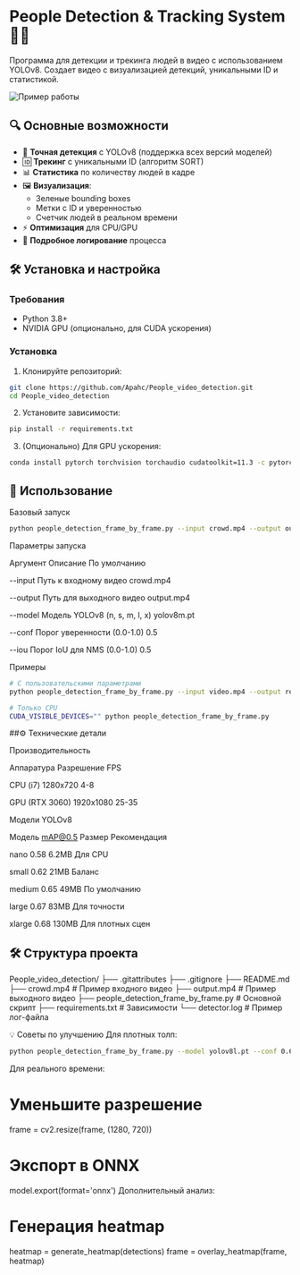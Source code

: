 # People Detection & Tracking System 🕺👫

Программа для детекции и трекинга людей в видео с использованием YOLOv8. Создает видео с визуализацией детекций, уникальными ID и статистикой.

![Пример работы](demo.gif) <!-- Замените на реальный пример -->

## 🔍 Основные возможности

- 🎯 **Точная детекция** с YOLOv8 (поддержка всех версий моделей)
- 🆔 **Трекинг** с уникальными ID (алгоритм SORT)
- 📊 **Статистика** по количеству людей в кадре
- 🖼️ **Визуализация**:
  - Зеленые bounding boxes
  - Метки с ID и уверенностью
  - Счетчик людей в реальном времени
- ⚡ **Оптимизация** для CPU/GPU
- 📝 **Подробное логирование** процесса

## 🛠 Установка и настройка

### Требования
- Python 3.8+
- NVIDIA GPU (опционально, для CUDA ускорения)

### Установка
1. Клонируйте репозиторий:
```bash
git clone https://github.com/Apahc/People_video_detection.git
cd People_video_detection
```
2. Установите зависимости:

```bash
pip install -r requirements.txt
```
3. (Опционально) Для GPU ускорения:

```bash
conda install pytorch torchvision torchaudio cudatoolkit=11.3 -c pytorch
```
## 🚀 Использование
Базовый запуск
```bash
python people_detection_frame_by_frame.py --input crowd.mp4 --output output.mp4
```
Параметры запуска

Аргумент	Описание	По умолчанию

--input	Путь к входному видео	crowd.mp4

--output	Путь для выходного видео	output.mp4

--model	Модель YOLOv8 (n, s, m, l, x)	yolov8m.pt

--conf	Порог уверенности (0.0-1.0)	0.5

--iou	Порог IoU для NMS (0.0-1.0)	0.5

Примеры
```bash
# С пользовательскими параметрами
python people_detection_frame_by_frame.py --input video.mp4 --output result.mp4 --model yolov8l.pt --conf 0.6

# Только CPU
CUDA_VISIBLE_DEVICES="" python people_detection_frame_by_frame.py
```

##⚙️ Технические детали

Производительность

Аппаратура	Разрешение	FPS

CPU (i7)	1280x720	4-8

GPU (RTX 3060)	1920x1080	25-35

Модели YOLOv8

Модель	mAP@0.5	Размер	Рекомендация

nano	0.58	6.2MB	Для CPU

small	0.62	21MB	Баланс

medium	0.65	49MB	По умолчанию

large	0.67	83MB	Для точности

xlarge	0.68	130MB	Для плотных сцен

## 🛠️ Структура проекта
People_video_detection/
├── .gitattributes
├── .gitignore
├── README.md
├── crowd.mp4                # Пример входного видео
├── output.mp4               # Пример выходного видео
├── people_detection_frame_by_frame.py  # Основной скрипт
├── requirements.txt         # Зависимости
└── detector.log             # Пример лог-файла

💡 Советы по улучшению
Для плотных толп:

```bash
python people_detection_frame_by_frame.py --model yolov8l.pt --conf 0.6 --iou 0.4
```
Для реального времени:

# Уменьшите разрешение
frame = cv2.resize(frame, (1280, 720))

# Экспорт в ONNX
model.export(format='onnx')
Дополнительный анализ:

# Генерация heatmap
heatmap = generate_heatmap(detections)
frame = overlay_heatmap(frame, heatmap)
